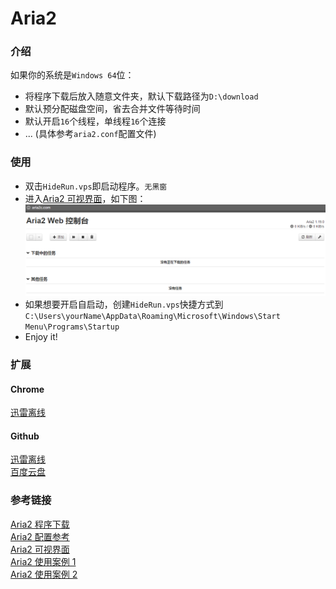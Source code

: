 Aria2
=====
### 介绍
如果你的系统是`Windows 64`位：
* 将程序下载后放入随意文件夹，默认下载路径为`D:\download`
* 默认预分配磁盘空间，省去合并文件等待时间
* 默认开启`16`个线程，单线程`16`个连接
* ... (具体参考`aria2.conf`配置文件)<br>
### 使用
* 双击`HideRun.vps`即启动程序。`无黑窗`
* 进入[Aria2 可视界面](http://aria2c.com/)，如下图：
![image](https://github.com/yb3616/aria2/blob/master/01.png)<br>
* 如果想要开启自启动，创建`HideRun.vps`快捷方式到`C:\Users\yourName\AppData\Roaming\Microsoft\Windows\Start Menu\Programs\Startup`
* Enjoy it!<br>
### 扩展
#### Chrome
[迅雷离线](https://chrome.google.com/webstore/detail/thunderlixianassistant/eehlmkfpnagoieibahhcghphdbjcdmen)
#### Github
[迅雷离线](https://github.com/binux/ThunderLixianExporter)<br>
[百度云盘](https://github.com/acgotaku/BaiduExporter)<br>
### 参考链接
[Aria2 程序下载](https://sourceforge.net/projects/aria2/files/stable/)<br>
[Aria2 配置参考](https://aria2.github.io/manual/en/html/aria2c.html)<br>
[Aria2 可视界面](http://aria2c.com/)<br>
[Aria2 使用案例 1](http://www.cnblogs.com/RhinoC/p/aria2.html)<br>
[Aria2 使用案例 2](http://aria2c.com/usage.html)<br>
